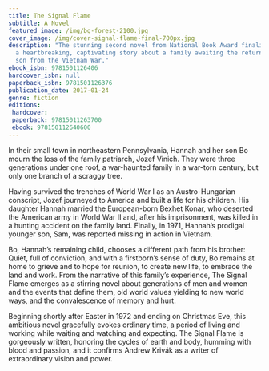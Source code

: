 ```yaml
---
title: The Signal Flame
subtitle: A Novel
featured_image: /img/bg-forest-2100.jpg
cover_image: /img/cover-signal-flame-final-700px.jpg
description: "The stunning second novel from National Book Award finalist Andrew Krivák –
  a heartbreaking, captivating story about a family awaiting the return of their youngest
  son from the Vietnam War."
ebook_isbn: 9781501126406
hardcover_isbn: null
paperback_isbn: 9781501126376
publication_date: 2017-01-24
genre: fiction
editions:
 hardcover:
 paperback: 97815011263700
 ebook: 978150112640600
---
```


In their small town in northeastern Pennsylvania, Hannah and her son Bo mourn the loss of the family patriarch, Jozef Vinich. They were three generations under one roof, a war-haunted family in a war-torn century, but only one branch of a scraggy tree.

Having survived the trenches of World War I as an Austro-Hungarian conscript, Jozef journeyed to America and built a life for his children. His daughter Hannah married the European-born Bexhet Konar, who deserted the American army in World War II and, after his imprisonment, was killed in a hunting accident on the family land. Finally, in 1971, Hannah’s prodigal younger son, Sam, was reported missing in action in Vietnam.

Bo, Hannah’s remaining child, chooses a different path from his brother: Quiet, full of conviction, and with a firstborn’s sense of duty, Bo remains at home to grieve and to hope for reunion, to create new life, to embrace the land and work. From the narrative of this family’s experience, The Signal Flame emerges as a stirring novel about generations of men and women and the events that define them, old world values yielding to new world ways, and the convalescence of memory and hurt.

Beginning shortly after Easter in 1972 and ending on Christmas Eve, this ambitious novel gracefully evokes ordinary time, a period of living and working while waiting and watching and expecting. The Signal Flame is gorgeously written, honoring the cycles of earth and body, humming with blood and passion, and it confirms Andrew Krivák as a writer of extraordinary vision and power.
